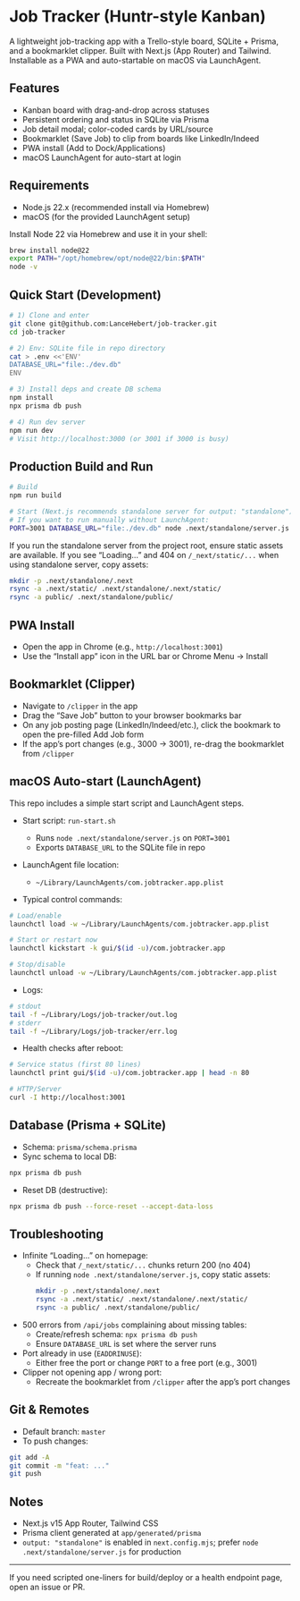 # Job Tracker (Huntr-style Kanban)

A lightweight job-tracking app with a Trello-style board, SQLite + Prisma, and a bookmarklet clipper. Built with Next.js (App Router) and Tailwind. Installable as a PWA and auto-startable on macOS via LaunchAgent.

## Features
- Kanban board with drag-and-drop across statuses
- Persistent ordering and status in SQLite via Prisma
- Job detail modal; color-coded cards by URL/source
- Bookmarklet (Save Job) to clip from boards like LinkedIn/Indeed
- PWA install (Add to Dock/Applications)
- macOS LaunchAgent for auto-start at login

## Requirements
- Node.js 22.x (recommended install via Homebrew)
- macOS (for the provided LaunchAgent setup)

Install Node 22 via Homebrew and use it in your shell:

```bash
brew install node@22
export PATH="/opt/homebrew/opt/node@22/bin:$PATH"
node -v
```

## Quick Start (Development)

```bash
# 1) Clone and enter
git clone git@github.com:LanceHebert/job-tracker.git
cd job-tracker

# 2) Env: SQLite file in repo directory
cat > .env <<'ENV'
DATABASE_URL="file:./dev.db"
ENV

# 3) Install deps and create DB schema
npm install
npx prisma db push

# 4) Run dev server
npm run dev
# Visit http://localhost:3000 (or 3001 if 3000 is busy)
```

## Production Build and Run

```bash
# Build
npm run build

# Start (Next.js recommends standalone server for output: "standalone")
# If you want to run manually without LaunchAgent:
PORT=3001 DATABASE_URL="file:./dev.db" node .next/standalone/server.js
```

If you run the standalone server from the project root, ensure static assets are available. If you see “Loading…” and 404 on `/_next/static/...` when using standalone server, copy assets:

```bash
mkdir -p .next/standalone/.next
rsync -a .next/static/ .next/standalone/.next/static/
rsync -a public/ .next/standalone/public/
```

## PWA Install
- Open the app in Chrome (e.g., `http://localhost:3001`)
- Use the “Install app” icon in the URL bar or Chrome Menu → Install

## Bookmarklet (Clipper)
- Navigate to `/clipper` in the app
- Drag the “Save Job” button to your browser bookmarks bar
- On any job posting page (LinkedIn/Indeed/etc.), click the bookmark to open the pre-filled Add Job form
- If the app’s port changes (e.g., 3000 → 3001), re-drag the bookmarklet from `/clipper`

## macOS Auto-start (LaunchAgent)
This repo includes a simple start script and LaunchAgent steps.

- Start script: `run-start.sh`
  - Runs `node .next/standalone/server.js` on `PORT=3001`
  - Exports `DATABASE_URL` to the SQLite file in repo

- LaunchAgent file location:
  - `~/Library/LaunchAgents/com.jobtracker.app.plist`

- Typical control commands:

```bash
# Load/enable
launchctl load -w ~/Library/LaunchAgents/com.jobtracker.app.plist

# Start or restart now
launchctl kickstart -k gui/$(id -u)/com.jobtracker.app

# Stop/disable
launchctl unload -w ~/Library/LaunchAgents/com.jobtracker.app.plist
```

- Logs:

```bash
# stdout
tail -f ~/Library/Logs/job-tracker/out.log
# stderr
tail -f ~/Library/Logs/job-tracker/err.log
```

- Health checks after reboot:

```bash
# Service status (first 80 lines)
launchctl print gui/$(id -u)/com.jobtracker.app | head -n 80

# HTTP/Server
curl -I http://localhost:3001
```

## Database (Prisma + SQLite)
- Schema: `prisma/schema.prisma`
- Sync schema to local DB:

```bash
npx prisma db push
```

- Reset DB (destructive):

```bash
npx prisma db push --force-reset --accept-data-loss
```

## Troubleshooting
- Infinite “Loading…” on homepage:
  - Check that `/_next/static/...` chunks return 200 (no 404)
  - If running `node .next/standalone/server.js`, copy static assets:
    ```bash
    mkdir -p .next/standalone/.next
    rsync -a .next/static/ .next/standalone/.next/static/
    rsync -a public/ .next/standalone/public/
    ```
- 500 errors from `/api/jobs` complaining about missing tables:
  - Create/refresh schema: `npx prisma db push`
  - Ensure `DATABASE_URL` is set where the server runs
- Port already in use (`EADDRINUSE`):
  - Either free the port or change `PORT` to a free port (e.g., 3001)
- Clipper not opening app / wrong port:
  - Recreate the bookmarklet from `/clipper` after the app’s port changes

## Git & Remotes
- Default branch: `master`
- To push changes:

```bash
git add -A
git commit -m "feat: ..."
git push
```

## Notes
- Next.js v15 App Router, Tailwind CSS
- Prisma client generated at `app/generated/prisma`
- `output: "standalone"` is enabled in `next.config.mjs`; prefer `node .next/standalone/server.js` for production

---

If you need scripted one-liners for build/deploy or a health endpoint page, open an issue or PR.
